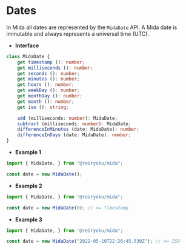 # Dates
In Mida all dates are represented by the `MidaDate` API. A Mida date is
immutable and always represents a universal time (UTC).

- **Interface**
```typescript
class MidaDate {
    get timestamp (): number;
    get milliseconds (): number;
    get seconds (): number;
    get minutes (): number;
    get hours (): number;
    get weekDay (): number;
    get monthDay (): number;
    get month (): number;
    get iso (): string;

    add (milliseconds: number): MidaDate;
    subtract (milliseconds: number): MidaDate;
    differenceInMinutes (date: MidaDate): number;
    differenceInDays (date: MidaDate): number;
}
```
- **Example 1**
```javascript
import { MidaDate, } from "@reiryoku/mida";

const date = new MidaDate();
```
- **Example 2**
```javascript
import { MidaDate, } from "@reiryoku/mida";

const date = new MidaDate(0); // <= Timestamp
```
- **Example 3**
```javascript
import { MidaDate, } from "@reiryoku/mida";

const date = new MidaDate("2022-05-10T22:26:45.530Z"); // <= ISO
```
